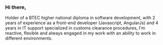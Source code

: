 ### Hi there,
Holder of a BTEC higher national diploma in software development, with 2 years of experience as a front-end developer (Javascript, AngularJs) and 4 years in IT support specialized in customs clearance procedures, I'm reactive, flexible and always engaged in my work with an ability to work in different environments.

<!--
**eduardoschoepf83/eduardoschoepf83** is a ✨ _special_ ✨ repository because its `README.md` (this file) appears on your GitHub profile.

Here are some ideas to get you started:

- 🔭 I’m currently working on ...
- 🌱 I’m currently learning ...
- 👯 I’m looking to collaborate on ...
- 🤔 I’m looking for help with ...
- 💬 Ask me about ...
- 📫 How to reach me: ...
- 😄 Pronouns: ...
- ⚡ Fun fact: ...
-->
